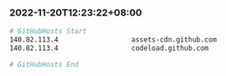 
###  2022-11-20T12:23:22+08:00
```bash
# GitHubHosts Start
140.82.113.4                  assets-cdn.github.com
140.82.113.4                  codeload.github.com

# GitHubHosts End

```


